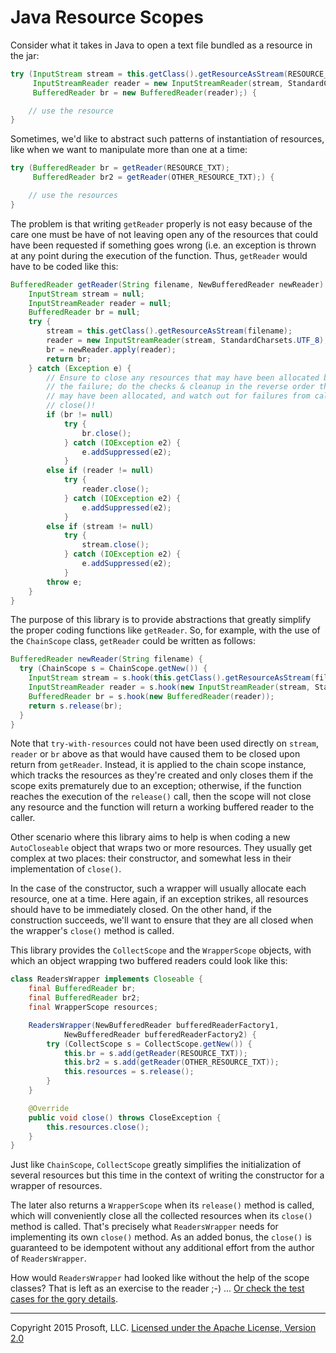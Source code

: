 # Java Resource Scopes

Consider what it takes in Java to open a text file bundled as a resource in the jar:
```java
try (InputStream stream = this.getClass().getResourceAsStream(RESOURCE_TXT);
     InputStreamReader reader = new InputStreamReader(stream, StandardCharsets.UTF_8);
     BufferedReader br = new BufferedReader(reader);) {

	// use the resource
}
```
Sometimes, we'd like to abstract such patterns of instantiation of resources, like when we want to manipulate more than one at a time:
```java
try (BufferedReader br = getReader(RESOURCE_TXT);
     BufferedReader br2 = getReader(OTHER_RESOURCE_TXT);) {

	// use the resources
}
```
The problem is that writing `getReader` properly is not easy because of the care one must be have of not leaving open any of the resources that could have been requested if something goes wrong (i.e. an exception is thrown at any point during the execution of the function. Thus, `getReader` would have to be coded like this:
```java
BufferedReader getReader(String filename, NewBufferedReader newReader) {
	InputStream stream = null;
	InputStreamReader reader = null;
	BufferedReader br = null;
	try {
		stream = this.getClass().getResourceAsStream(filename);
		reader = new InputStreamReader(stream, StandardCharsets.UTF_8);
		br = newReader.apply(reader);
		return br;
	} catch (Exception e) {
		// Ensure to close any resources that may have been allocated before
		// the failure; do the checks & cleanup in the reverse order they
		// may have been allocated, and watch out for failures from calls to
		// close()!
		if (br != null)
			try {
				br.close();
			} catch (IOException e2) {
				e.addSuppressed(e2);
			}
		else if (reader != null)
			try {
				reader.close();
			} catch (IOException e2) {
				e.addSuppressed(e2);
			}
		else if (stream != null)
			try {
				stream.close();
			} catch (IOException e2) {
				e.addSuppressed(e2);
			}
		throw e;
	}
}
```
The purpose of this library is to provide abstractions that greatly simplify the proper coding functions like `getReader`. So, for example, with the use of the `ChainScope` class, `getReader` could be written as follows:
```java
BufferedReader newReader(String filename) {
  try (ChainScope s = ChainScope.getNew()) {
    InputStream stream = s.hook(this.getClass().getResourceAsStream(filename));
    InputStreamReader reader = s.hook(new InputStreamReader(stream, StandardCharsets.UTF_8));
    BufferedReader br = s.hook(new BufferedReader(reader));
    return s.release(br);
  }
}
```
Note that `try-with-resources` could not have been used directly on `stream`, `reader` or `br` above as that would have caused them to be closed upon return from `getReader`. Instead, it is applied to the chain scope instance, which tracks the resources as they're created and only closes them if the scope exits prematurely due to an exception; otherwise, if the function reaches the execution of the `release()` call, then the scope will not close any resource and the function will return a working buffered reader to the caller.

Other scenario where this library aims to help is when coding a new `AutoCloseable` object that wraps two or more resources. They usually get complex at two places: their constructor, and somewhat less in their implementation of `close()`.

In the case of the constructor, such a wrapper will usually allocate each resource, one at a time. Here again, if an exception strikes, all resources should have to be immediately closed. On the other hand, if the construction succeeds, we'll want to ensure that they are all closed when the wrapper's `close()` method is called.

This library provides the `CollectScope` and the `WrapperScope` objects, with which an object wrapping two buffered readers could look like this:
```java
class ReadersWrapper implements Closeable {
	final BufferedReader br;
	final BufferedReader br2;
	final WrapperScope resources;

	ReadersWrapper(NewBufferedReader bufferedReaderFactory1,
			NewBufferedReader bufferedReaderFactory2) {
		try (CollectScope s = CollectScope.getNew()) {
			this.br = s.add(getReader(RESOURCE_TXT));
			this.br2 = s.add(getReader(OTHER_RESOURCE_TXT));
			this.resources = s.release();
		}
	}

	@Override
	public void close() throws CloseException {
		this.resources.close();
	}
}
```
Just like `ChainScope`, `CollectScope` greatly simplifies the initialization of several resources but this time in the context of writing the constructor for a wrapper of resources. 

The later also returns a `WrapperScope` when its `release()` method is called, which will conveniently close all the collected resources when its `close()` method is called. That's precisely what `ReadersWrapper` needs for implementing its own `close()` method. As an added bonus, the `close()` is guaranteed to be idempotent without any additional effort from the author of `ReadersWrapper`.

How would `ReadersWrapper` had looked like without the help of the scope classes? That is left as an exercise to the reader ;-) ... [Or check the test cases for the gory details](src/test/java/com/prosoftnearshore/scope/ScopeTests.java).

- - -

Copyright 2015 Prosoft, LLC. [Licensed under the Apache License, Version 2.0](http://www.apache.org/licenses/LICENSE-2.0)
